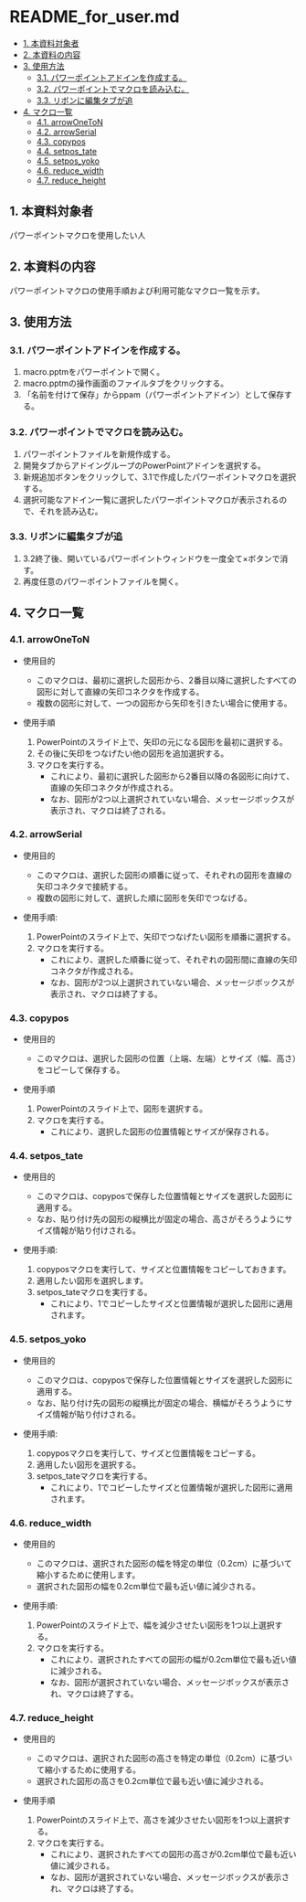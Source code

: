 # README_for_user.md

- [1. 本資料対象者](#1-本資料対象者)
- [2. 本資料の内容](#2-本資料の内容)
- [3. 使用方法](#3-使用方法)
  - [3.1. パワーポイントアドインを作成する。](#31-パワーポイントアドインを作成する)
  - [3.2. パワーポイントでマクロを読み込む。](#32-パワーポイントでマクロを読み込む)
  - [3.3. リボンに編集タブが追](#33-リボンに編集タブが追)
- [4. マクロ一覧](#4-マクロ一覧)
  - [4.1. arrowOneToN](#41-arrowoneton)
  - [4.2. arrowSerial](#42-arrowserial)
  - [4.3. copypos](#43-copypos)
  - [4.4. setpos\_tate](#44-setpos_tate)
  - [4.5. setpos\_yoko](#45-setpos_yoko)
  - [4.6. reduce\_width](#46-reduce_width)
  - [4.7. reduce\_height](#47-reduce_height)



## 1. 本資料対象者
パワーポイントマクロを使用したい人

## 2. 本資料の内容
パワーポイントマクロの使用手順および利用可能なマクロ一覧を示す。

## 3. 使用方法
### 3.1. パワーポイントアドインを作成する。
1. macro.pptmをパワーポイントで開く。
2. macro.pptmの操作画面のファイルタブをクリックする。
3. 「名前を付けて保存」からppam（パワーポイントアドイン）として保存する。

### 3.2. パワーポイントでマクロを読み込む。
1. パワーポイントファイルを新規作成する。
2. 開発タブからアドイングループのPowerPointアドインを選択する。
3. 新規追加ボタンをクリックして、3.1で作成したパワーポイントマクロを選択する。
4. 選択可能なアドイン一覧に選択したパワーポイントマクロが表示されるので、それを読み込む。

### 3.3. リボンに編集タブが追
1. 3.2終了後、開いているパワーポイントウィンドウを一度全て×ボタンで消す。
2. 再度任意のパワーポイントファイルを開く。
   

## 4. マクロ一覧
### 4.1. arrowOneToN
- 使用目的
    - このマクロは、最初に選択した図形から、2番目以降に選択したすべての図形に対して直線の矢印コネクタを作成する。
    - 複数の図形に対して、一つの図形から矢印を引きたい場合に使用する。

- 使用手順
  1. PowerPointのスライド上で、矢印の元になる図形を最初に選択する。
  2. その後に矢印をつなげたい他の図形を追加選択する。
  3. マクロを実行する。
     - これにより、最初に選択した図形から2番目以降の各図形に向けて、直線の矢印コネクタが作成される。
     - なお、図形が2つ以上選択されていない場合、メッセージボックスが表示され、マクロは終了される。

### 4.2. arrowSerial
- 使用目的
  - このマクロは、選択した図形の順番に従って、それぞれの図形を直線の矢印コネクタで接続する。
  - 複数の図形に対して、選択した順に図形を矢印でつなげる。

- 使用手順:
  1. PowerPointのスライド上で、矢印でつなげたい図形を順番に選択する。
  2. マクロを実行する。
     - これにより、選択した順番に従って、それぞれの図形間に直線の矢印コネクタが作成される。
     - なお、図形が2つ以上選択されていない場合、メッセージボックスが表示され、マクロは終了する。

### 4.3. copypos
- 使用目的
  - このマクロは、選択した図形の位置（上端、左端）とサイズ（幅、高さ）をコピーして保存する。

- 使用手順
    1. PowerPointのスライド上で、図形を選択する。
    2. マクロを実行する。
       - これにより、選択した図形の位置情報とサイズが保存される。

### 4.4. setpos_tate
- 使用目的
  - このマクロは、copyposで保存した位置情報とサイズを選択した図形に適用する。
  - なお、貼り付け先の図形の縦横比が固定の場合、高さがそろうようにサイズ情報が貼り付けされる。

- 使用手順:
  1. copyposマクロを実行して、サイズと位置情報をコピーしておきます。
  2. 適用したい図形を選択します。
  3. setpos_tateマクロを実行する。
     - これにより、1でコピーしたサイズと位置情報が選択した図形に適用されます。

### 4.5. setpos_yoko
- 使用目的
  - このマクロは、copyposで保存した位置情報とサイズを選択した図形に適用する。
  - なお、貼り付け先の図形の縦横比が固定の場合、横幅がそろうようにサイズ情報が貼り付けされる。

- 使用手順:
  1. copyposマクロを実行して、サイズと位置情報をコピーする。
  2. 適用したい図形を選択する。
  3. setpos_tateマクロを実行する。
     - これにより、1でコピーしたサイズと位置情報が選択した図形に適用されます。
  
### 4.6. reduce_width
- 使用目的
  - このマクロは、選択された図形の幅を特定の単位（0.2cm）に基づいて縮小するために使用します。
  - 選択された図形の幅を0.2cm単位で最も近い値に減少される。

- 使用手順:
  1. PowerPointのスライド上で、幅を減少させたい図形を1つ以上選択する。
  2. マクロを実行する。
     - これにより、選択されたすべての図形の幅が0.2cm単位で最も近い値に減少される。
     - なお、図形が選択されていない場合、メッセージボックスが表示され、マクロは終了する。
  
### 4.7. reduce_height
- 使用目的
  - このマクロは、選択された図形の高さを特定の単位（0.2cm）に基づいて縮小するために使用する。
  - 選択された図形の高さを0.2cm単位で最も近い値に減少される。

- 使用手順
  1. PowerPointのスライド上で、高さを減少させたい図形を1つ以上選択する。
  2. マクロを実行する。
     - これにより、選択されたすべての図形の高さが0.2cm単位で最も近い値に減少される。
     - なお、図形が選択されていない場合、メッセージボックスが表示され、マクロは終了する。

